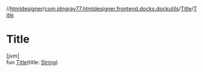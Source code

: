 //[htmldesigner](../../../index.md)/[com.jdngray77.htmldesigner.frontend.docks.dockutils](../index.md)/[Title](index.md)/[Title](-title.md)

# Title

[jvm]\
fun [Title](-title.md)(title: [String](https://kotlinlang.org/api/latest/jvm/stdlib/kotlin/-string/index.html))
